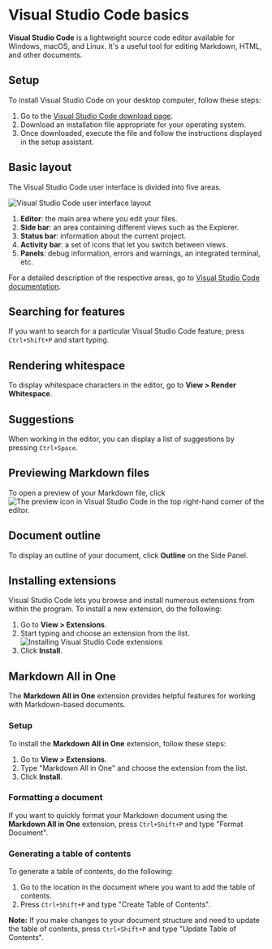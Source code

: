 # Visual Studio Code basics

**Visual Studio Code** is a lightweight source code editor available for Windows, macOS, and Linux. It's a useful tool for editing Markdown, HTML, and other documents.

## Setup

To install Visual Studio Code on your desktop computer, follow these steps:

1. Go to the [Visual Studio Code download page](https://code.visualstudio.com).
2. Download an installation file appropriate for your operating system.
3. Once downloaded, execute the file and follow the instructions displayed in the setup assistant.

## Basic layout

The Visual Studio Code user interface is divided into five areas.

![Visual Studio Code user interface layout](http://localhost:3000/assets/images/vsc-layout.jpg)

1. **Editor**: the main area where you edit your files.
2. **Side bar**: an area containing different views such as the Explorer.
3. **Status bar**: information about the current project.
4. **Activity bar**: a set of icons that let you switch between views.
5. **Panels**: debug information, errors and warnings, an integrated terminal, etc.

For a detailed description of the respective areas, go to [Visual Studio Code documentation](https://code.visualstudio.com/docs/getstarted/userinterface).

## Searching for features

If you want to search for a particular Visual Studio Code feature, press `Ctrl+Shift+P` and start typing.

## Rendering whitespace
To display whitespace characters in the editor, go to **View > Render Whitespace**.

## Suggestions
When working in the editor, you can display a list of suggestions by pressing `Ctrl+Space`.

## Previewing Markdown files
To open a preview of your Markdown file, click ![The preview icon in Visual Studio Code](http://localhost:3000/assets/images/vsc-open-preview.jpg) in the top right-hand corner of the editor.

## Document outline

To display an outline of your document, click **Outline** on the Side Panel.

## Installing extensions

Visual Studio Code lets you browse and install numerous extensions from within the program. To install a new extension, do the following:

1. Go to **View > Extensions**.
2. Start typing and choose an extension from the list.
    ![Installing Visual Studio Code extensions](http://localhost:3000/assets/images/vsc-extensions.jpg)
3. Click **Install**.

## Markdown All in One

The **Markdown All in One** extension provides helpful features for working with Markdown-based documents.

### Setup

To install the **Markdown All in One** extension, follow these steps:
1. Go to **View > Extensions**.
2. Type "Markdown All in One" and choose the extension from the list.
3. Click **Install**.

### Formatting a document

If you want to quickly format your Markdown document using the **Markdown All in One** extension, press `Ctrl+Shift+P` and type "Format Document".

### Generating a table of contents

To generate a table of contents, do the following:
1. Go to the location in the document where you want to add the table of contents.
2. Press `Ctrl+Shift+P` and type "Create Table of Contents".

**Note:** If you make changes to your document structure and need to update the table of contents, press `Ctrl+Shift+P` and type "Update Table of Contents".